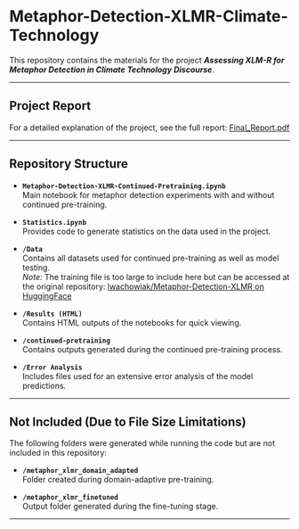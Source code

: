 # Metaphor-Detection-XLMR-Climate-Technology

This repository contains the materials for the project **_Assessing XLM-R for Metaphor Detection in Climate Technology Discourse_**.

---

## Project Report

For a detailed explanation of the project, see the full report:  [Final_Report.pdf](./Final_Report.pdf)

---

## Repository Structure

- **`Metaphor-Detection-XLMR-Continued-Pretraining.ipynb`**  
  Main notebook for metaphor detection experiments with and without continued pre-training.

- **`Statistics.ipynb`**  
  Provides code to generate statistics on the data used in the project.

- **`/Data`**  
  Contains all datasets used for continued pre-training as well as model testing.  
  *Note:* The training file is too large to include here but can be accessed at the original repository: [lwachowiak/Metaphor-Detection-XLMR on HuggingFace](https://huggingface.co/lwachowiak/Metaphor-Detection-XLMR)

- **`/Results (HTML)`**  
  Contains HTML outputs of the notebooks for quick viewing.

- **`/continued-pretraining`**  
  Contains outputs generated during the continued pre-training process.

- **`/Error Analysis`**  
  Includes files used for an extensive error analysis of the model predictions.
  
---

## Not Included (Due to File Size Limitations)

The following folders were generated while running the code but are not included in this repository:

- **`/metaphor_xlmr_domain_adapted`**  
  Folder created during domain-adaptive pre-training.

- **`/metaphor_xlmr_finetuned`**  
  Output folder generated during the fine-tuning stage.

---
